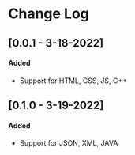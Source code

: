 # Change Log

## [0.0.1 - 3-18-2022]
#### Added

- Support for HTML, CSS, JS, C++

## [0.1.0 - 3-19-2022]
#### Added

- Support for JSON, XML, JAVA
